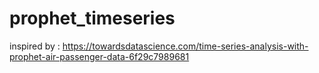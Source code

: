 # prophet_timeseries

inspired by : https://towardsdatascience.com/time-series-analysis-with-prophet-air-passenger-data-6f29c7989681